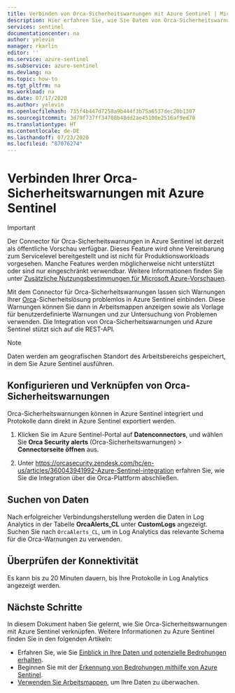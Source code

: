 ```yaml
---
title: Verbinden von Orca-Sicherheitswarnungen mit Azure Sentinel | Microsoft-Dokumentation
description: Hier erfahren Sie, wie Sie Daten von Orca-Sicherheitswarnungen mit Azure Sentinel verbinden, um Dashboards anzuzeigen, benutzerdefinierte Warnungen zu erstellen und die Untersuchung von Daten zu verbessern.
services: sentinel
documentationcenter: na
author: yelevin
manager: rkarlin
editor: ''
ms.service: azure-sentinel
ms.subservice: azure-sentinel
ms.devlang: na
ms.topic: how-to
ms.tgt_pltfrm: na
ms.workload: na
ms.date: 07/17/2020
ms.author: yelevin
ms.openlocfilehash: 735f4b447d7258a9b444f3b75a6537dec20b1307
ms.sourcegitcommit: 3d79f737ff34708b48dd2ae45100e2516af9ed78
ms.translationtype: HT
ms.contentlocale: de-DE
ms.lasthandoff: 07/23/2020
ms.locfileid: "87076274"
---
```

# <a name="connect-your-orca-security-alerts-to-azure-sentinel"></a>Verbinden Ihrer Orca-Sicherheitswarnungen mit Azure Sentinel 

> [!IMPORTANT]
> Der Connector für Orca-Sicherheitswarnungen in Azure Sentinel ist derzeit als öffentliche Vorschau verfügbar.
> Dieses Feature wird ohne Vereinbarung zum Servicelevel bereitgestellt und ist nicht für Produktionsworkloads vorgesehen. Manche Features werden möglicherweise nicht unterstützt oder sind nur eingeschränkt verwendbar. Weitere Informationen finden Sie unter [Zusätzliche Nutzungsbestimmungen für Microsoft Azure-Vorschauen](https://azure.microsoft.com/support/legal/preview-supplemental-terms/).

Mit dem Connector für Orca-Sicherheitswarnungen lassen sich Warnungen Ihrer [Orca](https://orca.security/)-Sicherheitslösung problemlos in Azure Sentinel einbinden. Diese Warnungen können Sie dann in Arbeitsmappen anzeigen sowie als Vorlage für benutzerdefinierte Warnungen und zur Untersuchung von Problemen verwenden. Die Integration von Orca-Sicherheitswarnungen und Azure Sentinel stützt sich auf die REST-API.

> [!NOTE]
> Daten werden am geografischen Standort des Arbeitsbereichs gespeichert, in dem Sie Azure Sentinel ausführen.

## <a name="configure-and-connect-orca-security-alerts"></a>Konfigurieren und Verknüpfen von Orca-Sicherheitswarnungen

Orca-Sicherheitswarnungen können in Azure Sentinel integriert und Protokolle dann direkt in Azure Sentinel exportiert werden.

1. Klicken Sie im Azure Sentinel-Portal auf **Datenconnectors**, und wählen Sie **Orca Security alerts** (Orca-Sicherheitswarnungen) > **Connectorseite öffnen** aus.

2. Unter https://orcasecurity.zendesk.com/hc/en-us/articles/360043941992-Azure-Sentinel-integration erfahren Sie, wie Sie die Integration über die Orca-Plattform abschließen.

## <a name="find-your-data"></a>Suchen von Daten

Nach erfolgreicher Verbindungsherstellung werden die Daten in Log Analytics in der Tabelle **OrcaAlerts_CL** unter **CustomLogs** angezeigt.
Suchen Sie nach `OrcaAlerts_CL`, um in Log Analytics das relevante Schema für die Orca-Warnungen zu verwenden.

## <a name="validate-connectivity"></a>Überprüfen der Konnektivität
Es kann bis zu 20 Minuten dauern, bis Ihre Protokolle in Log Analytics angezeigt werden. 


## <a name="next-steps"></a>Nächste Schritte
In diesem Dokument haben Sie gelernt, wie Sie Orca-Sicherheitswarnungen mit Azure Sentinel verknüpfen. Weitere Informationen zu Azure Sentinel finden Sie in den folgenden Artikeln:
- Erfahren Sie, wie Sie [Einblick in Ihre Daten und potenzielle Bedrohungen erhalten](quickstart-get-visibility.md).
- Beginnen Sie mit der [Erkennung von Bedrohungen mithilfe von Azure Sentinel](tutorial-detect-threats-built-in.md).
- [Verwenden Sie Arbeitsmappen](tutorial-monitor-your-data.md), um Ihre Daten zu überwachen.


